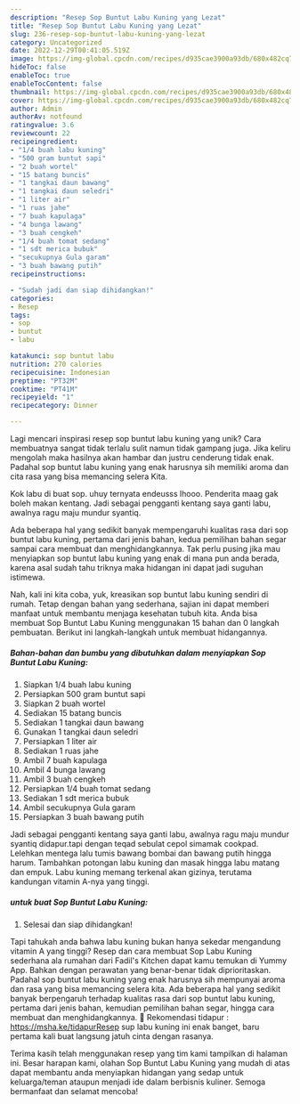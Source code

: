 ```yaml
---
description: "Resep Sop Buntut Labu Kuning yang Lezat"
title: "Resep Sop Buntut Labu Kuning yang Lezat"
slug: 236-resep-sop-buntut-labu-kuning-yang-lezat
category: Uncategorized
date: 2022-12-29T00:41:05.519Z
image: https://img-global.cpcdn.com/recipes/d935cae3900a93db/680x482cq70/sop-buntut-labu-kuning-foto-resep-utama.jpg
hideToc: false
enableToc: true
enableTocContent: false
thumbnail: https://img-global.cpcdn.com/recipes/d935cae3900a93db/680x482cq70/sop-buntut-labu-kuning-foto-resep-utama.jpg
cover: https://img-global.cpcdn.com/recipes/d935cae3900a93db/680x482cq70/sop-buntut-labu-kuning-foto-resep-utama.jpg
author: Admin
authorAv: notfound
ratingvalue: 3.6
reviewcount: 22
recipeingredient:
- "1/4 buah labu kuning"
- "500 gram buntut sapi"
- "2 buah wortel"
- "15 batang buncis"
- "1 tangkai daun bawang"
- "1 tangkai daun seledri"
- "1 liter air"
- "1 ruas jahe"
- "7 buah kapulaga"
- "4 bunga lawang"
- "3 buah cengkeh"
- "1/4 buah tomat sedang"
- "1 sdt merica bubuk"
- "secukupnya Gula garam"
- "3 buah bawang putih"
recipeinstructions:

- "Sudah jadi dan siap dihidangkan!"
categories:
- Resep
tags:
- sop
- buntut
- labu

katakunci: sop buntut labu 
nutrition: 270 calories
recipecuisine: Indonesian
preptime: "PT32M"
cooktime: "PT41M"
recipeyield: "1"
recipecategory: Dinner

---
```





Lagi mencari inspirasi resep sop buntut labu kuning yang unik? Cara membuatnya sangat tidak terlalu sulit namun tidak gampang juga. Jika keliru mengolah maka hasilnya akan hambar dan justru cenderung tidak enak. Padahal sop buntut labu kuning yang enak harusnya sih memiliki aroma dan cita rasa yang bisa memancing selera Kita.





Kok labu di buat sop. uhuy ternyata endeusss lhooo. Penderita maag gak boleh makan kentang. Jadi sebagai pengganti kentang saya ganti labu, awalnya ragu maju mundur syantiq.

Ada beberapa hal yang sedikit banyak mempengaruhi kualitas rasa dari sop buntut labu kuning, pertama dari jenis bahan, kedua pemilihan bahan segar sampai cara membuat dan menghidangkannya. Tak perlu pusing jika mau menyiapkan sop buntut labu kuning yang enak di mana pun anda berada, karena asal sudah tahu triknya maka hidangan ini dapat jadi suguhan istimewa.






Nah, kali ini kita coba, yuk, kreasikan sop buntut labu kuning sendiri di rumah. Tetap dengan bahan yang sederhana, sajian ini dapat memberi manfaat untuk membantu menjaga kesehatan tubuh kita. Anda bisa membuat Sop Buntut Labu Kuning menggunakan 15 bahan dan 0 langkah pembuatan. Berikut ini langkah-langkah untuk membuat hidangannya.

<!--inarticleads1-->

##### Bahan-bahan dan bumbu yang dibutuhkan dalam menyiapkan Sop Buntut Labu Kuning:

1. Siapkan 1/4 buah labu kuning
1. Persiapkan 500 gram buntut sapi
1. Siapkan 2 buah wortel
1. Sediakan 15 batang buncis
1. Sediakan 1 tangkai daun bawang
1. Gunakan 1 tangkai daun seledri
1. Persiapkan 1 liter air
1. Sediakan 1 ruas jahe
1. Ambil 7 buah kapulaga
1. Ambil 4 bunga lawang
1. Ambil 3 buah cengkeh
1. Persiapkan 1/4 buah tomat sedang
1. Sediakan 1 sdt merica bubuk
1. Ambil secukupnya Gula garam
1. Persiapkan 3 buah bawang putih


Jadi sebagai pengganti kentang saya ganti labu, awalnya ragu maju mundur syantiq didapur.tapi dengan teqad sebulat cepol simamak cookpad. Lelehkan mentega lalu tumis bawang bombai dan bawang putih hingga harum. Tambahkan potongan labu kuning dan masak hingga labu matang dan empuk. Labu kuning memang terkenal akan gizinya, terutama kandungan vitamin A-nya yang tinggi. 

<!--inarticleads2-->

#####  untuk buat Sop Buntut Labu Kuning:


1. Selesai dan siap dihidangkan!

Tapi tahukah anda bahwa labu kuning bukan hanya sekedar mengandung vitamin A yang tinggi? Resep dan cara membuat Sop Labu Kuning sederhana ala rumahan dari Fadil&#39;s Kitchen dapat kamu temukan di Yummy App. Bahkan dengan perawatan yang benar-benar tidak diprioritaskan. Padahal sop buntut labu kuning yang enak harusnya sih mempunyai aroma dan rasa yang bisa memancing selera kita. Ada beberapa hal yang sedikit banyak berpengaruh terhadap kualitas rasa dari sop buntut labu kuning, pertama dari jenis bahan, kemudian pemilihan bahan segar, hingga cara membuat dan menghidangkannya. 🔴 Rekomendasi tidapur : https://msha.ke/tidapurResep sup labu kuning ini enak banget, baru pertama kali buat langsung jatuh cinta dengan rasanya. 

Terima kasih telah menggunakan resep yang tim kami tampilkan di halaman ini. Besar harapan kami, olahan Sop Buntut Labu Kuning yang mudah di atas dapat membantu anda menyiapkan hidangan yang sedap untuk keluarga/teman ataupun menjadi ide dalam berbisnis kuliner. Semoga bermanfaat dan selamat mencoba!
